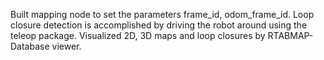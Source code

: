Built mapping node to set the parameters frame_id, odom_frame_id.
Loop closure detection is accomplished by driving the robot around using the 
teleop package.
Visualized 2D, 3D maps and loop closures by RTABMAP-Database viewer.
